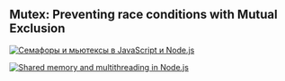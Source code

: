 ## Mutex: Preventing race conditions with Mutual Exclusion

[![Семафоры и мьютексы в JavaScript и Node.js](https://img.youtube.com/vi/JNLrITevhRI/0.jpg)](https://www.youtube.com/watch?v=JNLrITevhRI)

[![Shared memory and multithreading in Node.js](https://image.slidesharecdn.com/timur-jsfest19-190406113647/95/shared-memory-and-multithreading-in-nodejs-timur-shemsedinov-jsfest19-1-638.jpg)](https://www.slideshare.net/tshemsedinov/shared-memory-and-multithreading-in-nodejs-timur-shemsedinov-jsfest19)
